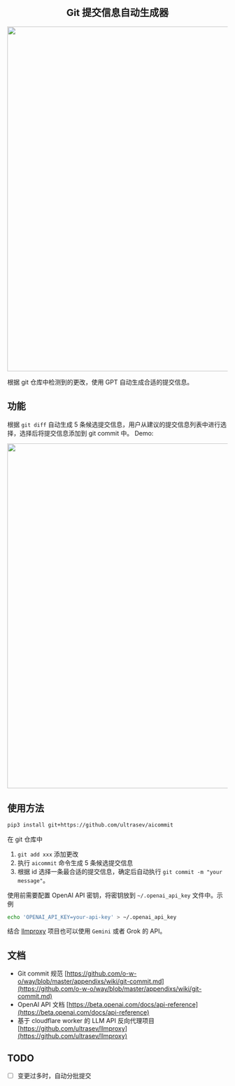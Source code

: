 <h2 align="center" style="font-size: 22px">Git 提交信息自动生成器</h2>

<img src="https://github.com/ultrasev/aicommit/assets/51262739/549d63da-c66b-400c-8a2b-4c26953d524a" width="789px" />

根据 git 仓库中检测到的更改，使用 GPT 自动生成合适的提交信息。

## 功能

根据 `git diff` 自动生成 5 条候选提交信息，用户从建议的提交信息列表中进行选择，选择后将提交信息添加到 git commit 中。 Demo:

<img src="https://github.com/ultrasev/aicommit/assets/51262739/601afec0-b0cb-4ab7-b36a-cb274247169c" width="789px">

## 使用方法

```bash
pip3 install git+https://github.com/ultrasev/aicommit
```

在 git 仓库中

1. `git add xxx` 添加更改
2. 执行 `aicommit` 命令生成 5 条候选提交信息
3. 根据 id 选择一条最合适的提交信息，确定后自动执行 `git commit -m "your message"`。

使用前需要配置 OpenAI API 密钥，将密钥放到 `~/.openai_api_key` 文件中。示例

```bash
echo 'OPENAI_API_KEY=your-api-key' > ~/.openai_api_key
```

结合 [llmproxy](https://github.com/ultrasev/llmproxy) 项目也可以使用 `Gemini` 或者 Grok 的 API。

## 文档
- Git commit 规范 [https://github.com/o-w-o/way/blob/master/appendixs/wiki/git-commit.md](https://github.com/o-w-o/way/blob/master/appendixs/wiki/git-commit.md)
- OpenAI API 文档 [https://beta.openai.com/docs/api-reference](https://beta.openai.com/docs/api-reference)
- 基于 cloudflare worker 的 LLM API 反向代理项目 [https://github.com/ultrasev/llmproxy](https://github.com/ultrasev/llmproxy)

## TODO

- [ ] 变更过多时，自动分批提交
